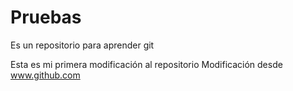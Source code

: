 # Pruebas
Es un repositorio para aprender git 

Esta es mi primera modificación al repositorio
Modificación desde www.github.com


